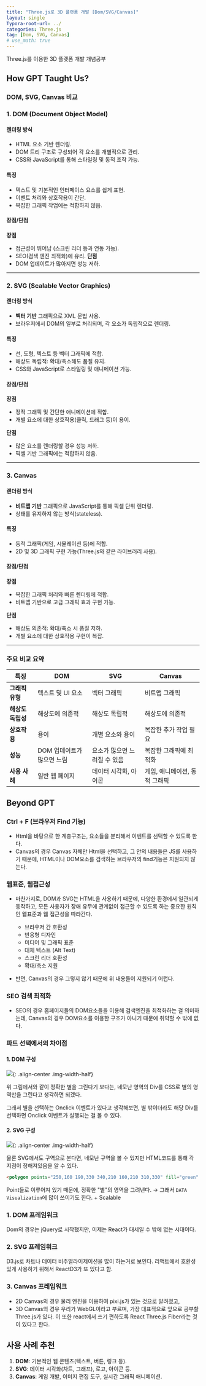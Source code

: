 ```yaml
---
title: "Three.js로 3D 플랫폼 개발 [Dom/SVG/Canvas]"
layout: single
Typora-root-url: ../
categories: Three.js
tag: [Dom, SVG, Canvas]
# use_math: true
---
```


Three.js를 이용한 3D 플랫폼 개발 개념공부

## How GPT Taught Us?

### DOM, SVG, Canvas 비교

### 1. **DOM (Document Object Model)**
#### 렌더링 방식
- HTML 요소 기반 렌더링.
- DOM 트리 구조로 구성되어 각 요소를 개별적으로 관리.
- CSS와 JavaScript를 통해 스타일링 및 동적 조작 가능.

#### 특징
- 텍스트 및 기본적인 인터페이스 요소를 쉽게 표현.
- 이벤트 처리와 상호작용이 간단.
- 복잡한 그래픽 작업에는 적합하지 않음.

#### 장점/단점
**장점**
- 접근성이 뛰어남 (스크린 리더 등과 연동 가능).
- SEO(검색 엔진 최적화)에 유리.
**단점**
- DOM 업데이트가 많아지면 성능 저하.

---

### 2. **SVG (Scalable Vector Graphics)**
#### 렌더링 방식
- **벡터 기반** 그래픽으로 XML 문법 사용.
- 브라우저에서 DOM의 일부로 처리되며, 각 요소가 독립적으로 렌더링.

#### 특징
- 선, 도형, 텍스트 등 벡터 그래픽에 적합.
- 해상도 독립적: 확대/축소해도 품질 유지.
- CSS와 JavaScript로 스타일링 및 애니메이션 가능.

#### 장점/단점
**장점**
- 정적 그래픽 및 간단한 애니메이션에 적합.
- 개별 요소에 대한 상호작용(클릭, 드래그 등)이 용이.

**단점**
- 많은 요소를 렌더링할 경우 성능 저하.
- 픽셀 기반 그래픽에는 적합하지 않음.

---

### 3. **Canvas**
#### 렌더링 방식
- **비트맵 기반** 그래픽으로 JavaScript를 통해 픽셀 단위 렌더링.
- 상태를 유지하지 않는 방식(stateless).

#### 특징
- 동적 그래픽(게임, 시뮬레이션 등)에 적합.
- 2D 및 3D 그래픽 구현 가능(Three.js와 같은 라이브러리 사용).

#### 장점/단점
**장점**
- 복잡한 그래픽 처리와 빠른 렌더링에 적합.
- 비트맵 기반으로 고급 그래픽 효과 구현 가능.

**단점**
- 해상도 의존적: 확대/축소 시 품질 저하.
- 개별 요소에 대한 상호작용 구현이 복잡.

---

### 주요 비교 요약

| **특징**          | **DOM**                      | **SVG**                         | **Canvas**                    |
|--------------------|------------------------------|----------------------------------|--------------------------------|
| **그래픽 유형**    | 텍스트 및 UI 요소            | 벡터 그래픽                     | 비트맵 그래픽                 |
| **해상도 독립성**  | 해상도에 의존적              | 해상도 독립적                   | 해상도에 의존적               |
| **상호작용**       | 용이                         | 개별 요소와 용이                | 복잡한 추가 작업 필요         |
| **성능**           | DOM 업데이트가 많으면 느림   | 요소가 많으면 느려질 수 있음    | 복잡한 그래픽에 최적화        |
| **사용 사례**      | 일반 웹 페이지               | 데이터 시각화, 아이콘           | 게임, 애니메이션, 동적 그래픽 |



## Beyond GPT

### Ctrl + F (브라우저 Find 기능)
- Html을 바탕으로 한 계층구조는, 요소들을 분리해서 이벤트를 선택할 수 있도록 한다.
- Canvas의 경우 Canvas 자체만 Html을 선택하고, 그 안의 내용들은 JS를 사용하기 때문에, HTML이나 DOM요소를 검색하는 브라우저의 find기능은 지원되지 않는다.

### 웹표준, 웹접근성
- 마찬가지로, DOM과 SVG는 HTML을 사용하기 때문에, 다양한 환경에서 일관되게 동작하고, 모든 사용자가 장애 유무에 관계없이 접근할 수 있도록 하는 중요한 원칙인 웹표준과 웹 접근성을 따라간다.
    - 브라우저 간 호환성
    - 반응형 디자인
    - 미디어 및 그래픽 표준
    - 대체 텍스트 (Alt Text)
    - 스크린 리더 호환성
    - 확대/축소 지원

- 반면, Canvas의 경우 그렇지 않기 때문에 위 내용들이 지원되기 어렵다.

### SEO 검색 최적화
- SEO의 경우 홈페이지들의 DOM요소들을 이용해 검색엔진을 최적화하는 걸 의미하는데, Canvas의 경우 DOM요소를 이용한 구조가 아니기 때문에 취약할 수 밖에 없다.

### 파트 선택에서의 차이점

#### 1. DOM 구성
![]({{site.url}}/images/2025-01-08-threejs-dom/domstar.png){: .align-center .img-width-half}

위 그림에서와 같이 정확한 별을 그린다기 보다는, 네모난 영역의 Div를 CSS로 별의 영역만을 그린다고 생각하면 되겠다.

그래서 별을 선택하는 Onclick 이벤트가 있다고 생각해보면, 별 밖이더라도 해당 Div를 선택하면 Onclick 이벤트가 실행되는 걸 볼 수 있다.

#### 2. SVG 구성

![]({{site.url}}/images/2025-01-08-threejs-dom/svgstar.png){: .align-center .img-width-half}

물론 SVG에서도 구역으로 본다면, 네모난 구역을 볼 수 있지만 HTML코드를 통해 각 지점이 정해져있음을 알 수 있다.

```html
<polygon points="250,160 190,330 340,210 160,210 310,330" fill="green" onclick="clickSvg()"></polygon>
```

Point들로 이루어져 있기 때문에, 정확한 "별"의 영역을 그려낸다. → 그래서 `DATA Visualization`에 많이 쓰이기도 한다. + Scalable

### 1. DOM 프레임워크
Dom의 경우는 jQuery로 시작했지만, 이제는 React가 대세일 수 밖에 없는 시대이다.

### 2. SVG 프레임워크
D3.js로 차트나 데이터 비주얼라이제이션을 많이 하는거로 보인다. 리액트에서 호환성있게 사용하기 위해서 ReactD3가 또 있다고 함.

### 3. Canvas 프레임워크

- 2D Canvas의 경우 물리 엔진을 이용하여 pixi.js가 있는 것으로 알려졌고, 
- 3D Canvas의 경우 우리가 WebGL이라고 부르며, 가장 대표적으로 앞으로 공부할 Three.js가 있다. 이 또한 react에서 쓰기 편하도록 React Three.js Fiber라는 것이 있다고 한다.

## 사용 사례 추천
1. **DOM**: 기본적인 웹 콘텐츠(텍스트, 버튼, 링크 등).
2. **SVG**: 데이터 시각화(차트, 그래프), 로고, 아이콘 등.
3. **Canvas**: 게임 개발, 이미지 편집 도구, 실시간 그래픽 애니메이션.


